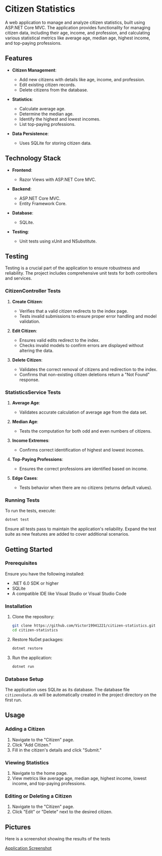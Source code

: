 # Citizen Statistics

A web application to manage and analyze citizen statistics, built using ASP.NET Core MVC. The application provides functionality for managing citizen data, including their age, income, and profession, and calculating various statistical metrics like average age, median age, highest income, and top-paying professions.

## Features

- **Citizen Management**:
  - Add new citizens with details like age, income, and profession.
  - Edit existing citizen records.
  - Delete citizens from the database.
  
- **Statistics**:
  - Calculate average age.
  - Determine the median age.
  - Identify the highest and lowest incomes.
  - List top-paying professions.

- **Data Persistence**:
  - Uses SQLite for storing citizen data.

## Technology Stack

- **Frontend**:
  - Razor Views with ASP.NET Core MVC.

- **Backend**:
  - ASP.NET Core MVC.
  - Entity Framework Core.

- **Database**:
  - SQLite.

- **Testing**:
  - Unit tests using xUnit and NSubstitute.

## Testing

Testing is a crucial part of the application to ensure robustness and reliability. The project includes comprehensive unit tests for both controllers and services.

### CitizenController Tests

1. **Create Citizen**:
   - Verifies that a valid citizen redirects to the index page.
   - Tests invalid submissions to ensure proper error handling and model validation.

2. **Edit Citizen**:
   - Ensures valid edits redirect to the index.
   - Checks invalid models to confirm errors are displayed without altering the data.

3. **Delete Citizen**:
   - Validates the correct removal of citizens and redirection to the index.
   - Confirms that non-existing citizen deletions return a "Not Found" response.

### StatisticsService Tests

1. **Average Age**:
   - Validates accurate calculation of average age from the data set.

2. **Median Age**:
   - Tests the computation for both odd and even numbers of citizens.

3. **Income Extremes**:
   - Confirms correct identification of highest and lowest incomes.

4. **Top-Paying Professions**:
   - Ensures the correct professions are identified based on income.

5. **Edge Cases**:
   - Tests behavior when there are no citizens (returns default values).

### Running Tests

To run the tests, execute:

```bash
dotnet test
```

Ensure all tests pass to maintain the application's reliability. Expand the test suite as new features are added to cover additional scenarios.

## Getting Started

### Prerequisites

Ensure you have the following installed:

- .NET 6.0 SDK or higher
- SQLite
- A compatible IDE like Visual Studio or Visual Studio Code

### Installation

1. Clone the repository:

   ```bash
   git clone https://github.com/Victor19941221/citizen-statistics.git
   cd citizen-statistics
   ```

2. Restore NuGet packages:

   ```bash
   dotnet restore
   ```

3. Run the application:

   ```bash
   dotnet run
   ```


### Database Setup

The application uses SQLite as its database. The database file `citizensData.db` will be automatically created in the project directory on the first run.

## Usage

### Adding a Citizen

1. Navigate to the "Citizen" page.
2. Click "Add Citizen."
3. Fill in the citizen's details and click "Submit."

### Viewing Statistics

1. Navigate to the home page.
2. View metrics like average age, median age, highest income, lowest income, and top-paying professions.

### Editing or Deleting a Citizen

1. Navigate to the "Citizen" page.
2. Click "Edit" or "Delete" next to the desired citizen.

## Pictures

Here is a screenshot showing the results of the tests

[Application Screenshot](https://imgur.com/a/cKwfzvd)



